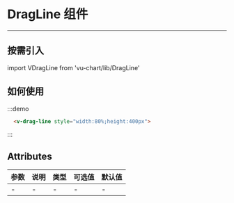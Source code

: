 # DragLine 组件



---
## 按需引入
import VDragLine from 'vu-chart/lib/DragLine'

## 如何使用
<div class="demo-block">
  <v-drag-line style="width:80%;height:400px">
</div>

:::demo
```html
  <v-drag-line style="width:80%;height:400px">
```
:::


## Attributes



| 参数  | 说明  | 类型  | 可选值 | 默认值 |
|-----|-----|-----|-----|-----|
| -   | -   | -   | -   | -   |

